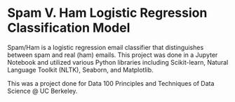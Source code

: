# Spam V. Ham Logistic Regression Classification Model 

Spam/Ham is a logistic regression email classifier that distinguishes between spam and real (ham) emails. This project was done in a Jupyter Notebook and utilized various Python libraries including Scikit-learn, Natural Language Toolkit (NLTK), Seaborn, and Matplotlib. 

This was a project done for Data 100 Principles and Techniques of Data Science @ UC Berkeley. 
